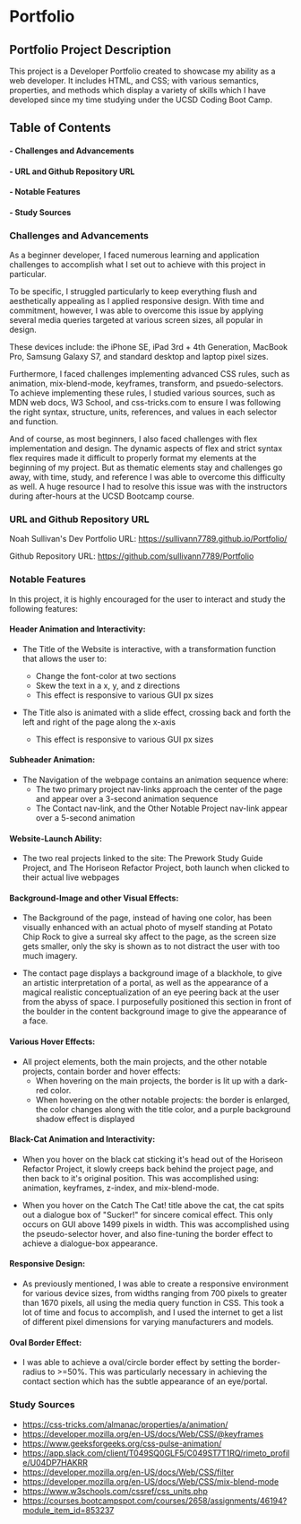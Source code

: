 # Portfolio
## Portfolio Project Description
This project is a Developer Portfolio created to showcase my ability as a web developer. It includes HTML, and CSS; with various semantics, properties,
and methods which display a variety of skills which I have developed since my time studying under the UCSD Coding Boot Camp. 

## Table of Contents
 #### - Challenges and Advancements
 #### - URL and Github Repository URL
 #### - Notable Features
 #### - Study Sources
 

### Challenges and Advancements
As a beginner developer, I faced numerous learning and application challenges to accomplish what I set out to achieve with this project in particular. 

To be specific, I struggled particularly to keep everything flush and aesthetically appealing as I applied responsive design. With time and commitment, 
however, I was able to overcome this issue by applying several media queries targeted at various screen sizes, all popular in design. 

These devices include: the iPhone SE, iPad 3rd + 4th Generation, MacBook Pro, Samsung Galaxy S7, and standard desktop and laptop pixel sizes.

Furthermore, I faced challenges implementing advanced CSS rules, such as animation, mix-blend-mode, keyframes, transform, and psuedo-selectors. To achieve 
implementing these rules, I studied various sources, such as MDN web docs, W3 School, and css-tricks.com to ensure I was following the right syntax,
structure, units, references, and values in each selector and function. 

And of course, as most beginners, I also faced challenges with flex implementation and design. The dynamic aspects of flex and strict syntax flex requires
made it difficult to properly format my elements at the beginning of my project. But as thematic elements stay and challenges go away, with time, study, 
and reference I was able to overcome this difficulty as well. A huge resource I had to resolve this issue was with the instructors during after-hours at 
the UCSD Bootcamp course. 

### URL and Github Repository URL

Noah Sullivan's Dev Portfolio URL: https://sullivann7789.github.io/Portfolio/

Github Repository URL: https://github.com/sullivann7789/Portfolio

### Notable Features

In this project, it is highly encouraged for the user to interact and study the following features:

#### Header Animation and Interactivity:

- The Title of the Website is interactive, with a transformation function that allows the user to:
     - Change the font-color at two sections
     - Skew the text in a x, y, and z directions
     - This effect is responsive to various GUI px sizes
     
- The Title also is animated with a slide effect, crossing back and forth the left and right of the page along the x-axis
     - This effect is responsive to various GUI px sizes

#### Subheader Animation:

- The Navigation of the webpage contains an animation sequence where:
     - The two primary project nav-links approach the center of the page and appear over a 3-second animation sequence 
     - The Contact nav-link, and the Other Notable Project nav-link appear over a 5-second animation
     
#### Website-Launch Ability:

- The two real projects linked to the site: The Prework Study Guide Project, and The Horiseon Refactor Project, both launch when clicked to their actual live webpages

#### Background-Image and other Visual Effects:

- The Background of the page, instead of having one color, has been visually enhanced with an actual photo of myself standing at Potato Chip Rock to give a surreal sky affect to the page, as the screen size gets smaller, only the sky is shown as to not distract the user with too much imagery.

- The contact page displays a background image of a blackhole, to give an artistic interpretation of a portal, as well as the appearance of a magical realistic conceptualization of an eye peering back at the user from the abyss of space. I purposefully positioned this section in front of the boulder in the content background image to give the appearance of a face.

#### Various Hover Effects:

- All project elements, both the main projects, and the other notable projects, contain border and hover effects:
     - When hovering on the main projects, the border is lit up with a dark-red color.
     - When hovering on the other notable projects: the border is enlarged, the color changes along with the title color, and a purple background shadow          effect is displayed
     
#### Black-Cat Animation and Interactivity:

- When you hover on the black cat sticking it's head out of the Horiseon Refactor Project, it slowly creeps back behind the project page, and then back to it's original position. This was accomplished using: animation, keyframes, z-index, and mix-blend-mode. 

- When you hover on the Catch The Cat! title above the cat, the cat spits out a dialogue box of "Sucker!" for sincere comical effect. This only occurs on GUI above 1499 pixels in width. This was accomplished using the pseudo-selector hover, and also fine-tuning the border effect to achieve a dialogue-box appearance. 

#### Responsive Design:

- As previously mentioned, I was able to create a responsive environment for various device sizes, from widths ranging from 700 pixels to greater than 1670 pixels, all using the media query function in CSS. This took a lot of time and focus to accomplish, and I used the internet to get a list of different pixel dimensions for varying manufacturers and models. 

#### Oval Border Effect:

- I was able to achieve a oval/circle border effect by setting the border-radius to >=50%. This was particularly necessary in achieving the contact section which has the subtle appearance of an eye/portal. 




### Study Sources

- https://css-tricks.com/almanac/properties/a/animation/
- https://developer.mozilla.org/en-US/docs/Web/CSS/@keyframes
- https://www.geeksforgeeks.org/css-pulse-animation/
- https://app.slack.com/client/T049SQ0GLF5/C049ST7T1RQ/rimeto_profile/U04DP7HAKRR
- https://developer.mozilla.org/en-US/docs/Web/CSS/filter
- https://developer.mozilla.org/en-US/docs/Web/CSS/mix-blend-mode
- https://www.w3schools.com/cssref/css_units.php
- https://courses.bootcampspot.com/courses/2658/assignments/46194?module_item_id=853237






